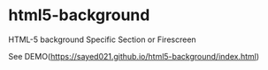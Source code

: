 # html5-background
HTML-5 background Specific Section or Firescreen 

See DEMO(https://sayed021.github.io/html5-background/index.html)
